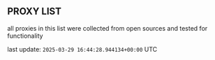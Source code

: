## PROXY LIST

all proxies in this list were collected from open sources and tested for functionality

last update: `2025-03-29 16:44:28.944134+00:00` UTC